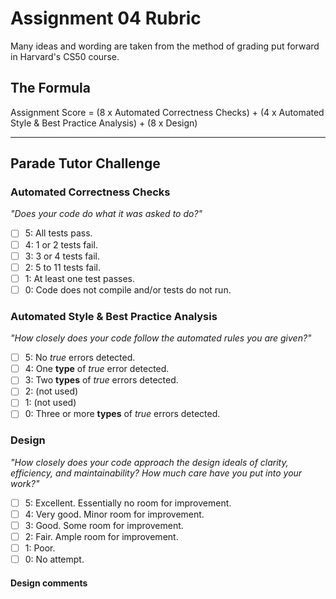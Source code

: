# Assignment 04 Rubric

Many ideas and wording are taken from the method of grading put forward in Harvard's CS50 course.

## The Formula

Assignment Score = (8 x Automated Correctness Checks) + (4 x Automated Style & Best Practice Analysis) + (8 x Design)

---

## Parade Tutor Challenge

### Automated Correctness Checks

_"Does your code do what it was asked to do?"_

- [ ] 5: All tests pass.
- [ ] 4: 1 or 2 tests fail.
- [ ] 3: 3 or 4 tests fail.
- [ ] 2: 5 to 11 tests fail.
- [ ] 1: At least one test passes.
- [ ] 0: Code does not compile and/or tests do not run.

### Automated Style & Best Practice Analysis

_"How closely does your code follow the automated rules you are given?"_

- [ ] 5: No _true_ errors detected.
- [ ] 4: One **type** of _true_ error detected.
- [ ] 3: Two **types** of _true_ errors detected.
- [ ] 2: (not used)
- [ ] 1: (not used)
- [ ] 0: Three or more **types** of _true_ errors detected.

### Design

_"How closely does your code approach the design ideals of clarity, efficiency, and maintainability? How much care have you put into your work?"_

- [ ] 5: Excellent. Essentially no room for improvement.
- [ ] 4: Very good. Minor room for improvement.
- [ ] 3: Good. Some room for improvement.
- [ ] 2: Fair. Ample room for improvement.
- [ ] 1: Poor.
- [ ] 0: No attempt.

#### Design comments
